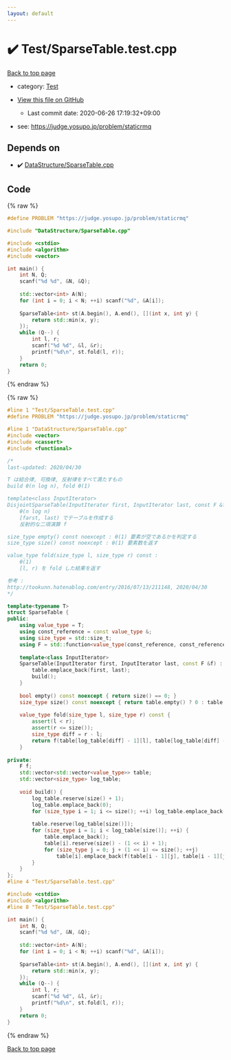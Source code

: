 ```yaml
---
layout: default
---
```


<!-- mathjax config similar to math.stackexchange -->
<script type="text/javascript" async
  src="https://cdnjs.cloudflare.com/ajax/libs/mathjax/2.7.5/MathJax.js?config=TeX-MML-AM_CHTML">
</script>
<script type="text/x-mathjax-config">
  MathJax.Hub.Config({
    TeX: { equationNumbers: { autoNumber: "AMS" }},
    tex2jax: {
      inlineMath: [ ['$','$'] ],
      processEscapes: true
    },
    "HTML-CSS": { matchFontHeight: false },
    displayAlign: "left",
    displayIndent: "2em"
  });
</script>

<script type="text/javascript" src="https://cdnjs.cloudflare.com/ajax/libs/jquery/3.4.1/jquery.min.js"></script>
<script src="https://cdn.jsdelivr.net/npm/jquery-balloon-js@1.1.2/jquery.balloon.min.js" integrity="sha256-ZEYs9VrgAeNuPvs15E39OsyOJaIkXEEt10fzxJ20+2I=" crossorigin="anonymous"></script>
<script type="text/javascript" src="../../assets/js/copy-button.js"></script>
<link rel="stylesheet" href="../../assets/css/copy-button.css" />


# :heavy_check_mark: Test/SparseTable.test.cpp

<a href="../../index.html">Back to top page</a>

* category: <a href="../../index.html#0cbc6611f5540bd0809a388dc95a615b">Test</a>
* <a href="{{ site.github.repository_url }}/blob/master/Test/SparseTable.test.cpp">View this file on GitHub</a>
    - Last commit date: 2020-06-26 17:19:32+09:00


* see: <a href="https://judge.yosupo.jp/problem/staticrmq">https://judge.yosupo.jp/problem/staticrmq</a>


## Depends on

* :heavy_check_mark: <a href="../../library/DataStructure/SparseTable.cpp.html">DataStructure/SparseTable.cpp</a>


## Code

<a id="unbundled"></a>
{% raw %}
```cpp
#define PROBLEM "https://judge.yosupo.jp/problem/staticrmq"

#include "DataStructure/SparseTable.cpp"

#include <cstdio>
#include <algorithm>
#include <vector>

int main() {
	int N, Q;
	scanf("%d %d", &N, &Q);
	
	std::vector<int> A(N);
	for (int i = 0; i < N; ++i) scanf("%d", &A[i]);
	
	SparseTable<int> st(A.begin(), A.end(), [](int x, int y) {
		return std::min(x, y);
	});
	while (Q--) {
		int l, r;
		scanf("%d %d", &l, &r);
		printf("%d\n", st.fold(l, r));
	}
	return 0;
}
```
{% endraw %}

<a id="bundled"></a>
{% raw %}
```cpp
#line 1 "Test/SparseTable.test.cpp"
#define PROBLEM "https://judge.yosupo.jp/problem/staticrmq"

#line 1 "DataStructure/SparseTable.cpp"
#include <vector>
#include <cassert>
#include <functional>

/*
last-updated: 2020/04/30

T は結合律, 可換律, 反射律をすべて満たすもの
build θ(n log n), fold θ(1)

template<class InputIterator>
DisjointSparseTable(InputIterator first, InputIterator last, const F &f) :
	θ(n log n)
	[farst, last) でテーブルを作成する
	反射的な二項演算 f

size_type empty() const noexcept : θ(1) 要素が空であるかを判定する
size_type size() const noexcept : θ(1) 要素数を返す

value_type fold(size_type l, size_type r) const :
	θ(1)
	[l, r) を fold した結果を返す

参考 :
http://tookunn.hatenablog.com/entry/2016/07/13/211148, 2020/04/30
*/

template<typename T>
struct SparseTable {
public:
	using value_type = T;
	using const_reference = const value_type &;
	using size_type = std::size_t;
	using F = std::function<value_type(const_reference, const_reference)>;
	
	template<class InputIterator>
	SparseTable(InputIterator first, InputIterator last, const F &f) : f(f) {
		table.emplace_back(first, last);
		build();
	}
	
	bool empty() const noexcept { return size() == 0; }
	size_type size() const noexcept { return table.empty() ? 0 : table.front().size(); }
	
	value_type fold(size_type l, size_type r) const {
		assert(l < r);
		assert(r <= size());
		size_type diff = r - l;
		return f(table[log_table[diff] - 1][l], table[log_table[diff] - 1][r - (1 << log_table[diff] - 1)]);
	}
	
private:
	F f;
	std::vector<std::vector<value_type>> table;
	std::vector<size_type> log_table;
	
	void build() {
		log_table.reserve(size() + 1);
		log_table.emplace_back(0);
		for (size_type i = 1; i <= size(); ++i) log_table.emplace_back(log_table[i >> 1] + 1);
		
		table.reserve(log_table[size()]);
		for (size_type i = 1; i < log_table[size()]; ++i) {
			table.emplace_back();
			table[i].reserve(size() - (1 << i) + 1);
			for (size_type j = 0; j + (1 << i) <= size(); ++j)
				table[i].emplace_back(f(table[i - 1][j], table[i - 1][j + (1 << i - 1)]));
		}
	}
};
#line 4 "Test/SparseTable.test.cpp"

#include <cstdio>
#include <algorithm>
#line 8 "Test/SparseTable.test.cpp"

int main() {
	int N, Q;
	scanf("%d %d", &N, &Q);
	
	std::vector<int> A(N);
	for (int i = 0; i < N; ++i) scanf("%d", &A[i]);
	
	SparseTable<int> st(A.begin(), A.end(), [](int x, int y) {
		return std::min(x, y);
	});
	while (Q--) {
		int l, r;
		scanf("%d %d", &l, &r);
		printf("%d\n", st.fold(l, r));
	}
	return 0;
}

```
{% endraw %}

<a href="../../index.html">Back to top page</a>

